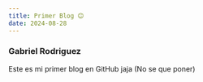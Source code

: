 ```yaml
---
title: Primer Blog 😊
date: 2024-08-28
---
```


### Gabriel Rodriguez
Este es mi primer blog en GitHub jaja (No se que poner)
